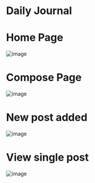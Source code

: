 # Daily Journal
# Home Page
![image](https://user-images.githubusercontent.com/68057853/178140087-355d0d48-c600-44db-a1dd-9e073c5e226f.png)
# Compose Page
![image](https://user-images.githubusercontent.com/68057853/178140280-e9b4cb1f-e952-4429-b5b4-4f998ad33b1a.png)
# New post added
![image](https://user-images.githubusercontent.com/68057853/178140324-b640d2b9-6a6f-47fa-80bc-f44932bd345e.png)
# View single post
![image](https://user-images.githubusercontent.com/68057853/178140362-7359ae9b-c85f-4145-94c5-2d76f05706a6.png)

